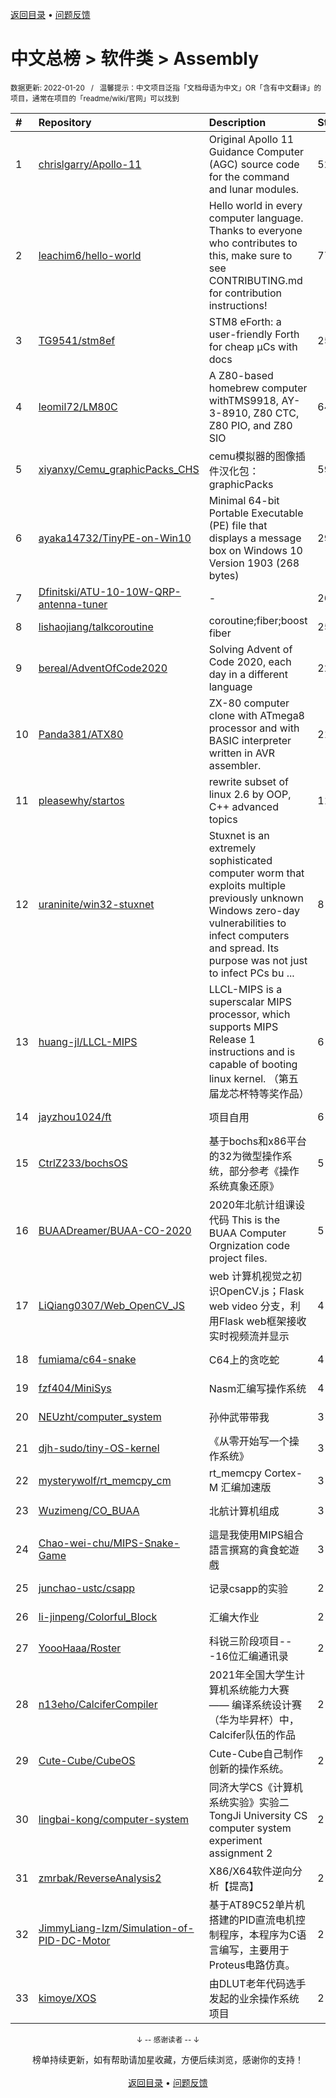 <a href="https://gitee.com/GrowingGit/GitHub-Chinese-Top-Charts#github中文排行榜">返回目录</a> • <a href="/content/docs/feedback.md">问题反馈</a>

# 中文总榜 > 软件类 > Assembly
<sub>数据更新: 2022-01-20&nbsp;&nbsp;&nbsp;/&nbsp;&nbsp;&nbsp;温馨提示：中文项目泛指「文档母语为中文」OR「含有中文翻译」的项目，通常在项目的「readme/wiki/官网」可以找到</sub>

|#|Repository|Description|Stars|Updated|
|:-|:-|:-|:-|:-|
|1|[chrislgarry/Apollo-11](https://github.com/chrislgarry/Apollo-11)|Original Apollo 11 Guidance Computer (AGC) source code for the command and lunar modules.|52355|2022-01-15|
|2|[leachim6/hello-world](https://github.com/leachim6/hello-world)|Hello world in every computer language.  Thanks to everyone who contributes to this, make sure to see CONTRIBUTING.md for contribution instructions!|7729|2022-01-19|
|3|[TG9541/stm8ef](https://github.com/TG9541/stm8ef)|STM8 eForth: a user-friendly Forth for cheap µCs with docs|259|2021-11-30|
|4|[leomil72/LM80C](https://github.com/leomil72/LM80C)|A Z80-based homebrew computer withTMS9918, AY-3-8910, Z80 CTC, Z80 PIO, and Z80 SIO|64|2021-12-12|
|5|[xiyanxy/Cemu_graphicPacks_CHS](https://github.com/xiyanxy/Cemu_graphicPacks_CHS)|cemu模拟器的图像插件汉化包：graphicPacks|59|2021-12-12|
|6|[ayaka14732/TinyPE-on-Win10](https://github.com/ayaka14732/TinyPE-on-Win10)|Minimal 64-bit Portable Executable (PE) file that displays a message box on Windows 10 Version 1903 (268 bytes)|29|2021-11-27|
|7|[Dfinitski/ATU-10-10W-QRP-antenna-tuner](https://github.com/Dfinitski/ATU-10-10W-QRP-antenna-tuner)|-|26|2021-12-09|
|8|[lishaojiang/talkcoroutine](https://github.com/lishaojiang/talkcoroutine)|coroutine;fiber;boost fiber|25|2021-08-03|
|9|[bereal/AdventOfCode2020](https://github.com/bereal/AdventOfCode2020)|Solving Advent of Code 2020, each day in a different language|22|2021-07-28|
|10|[Panda381/ATX80](https://github.com/Panda381/ATX80)|ZX-80 computer clone with ATmega8 processor and with BASIC interpreter written in AVR assembler.|21|2021-12-15|
|11|[pleasewhy/startos](https://github.com/pleasewhy/startos)|rewrite subset of linux 2.6 by OOP, C++ advanced topics|11|2021-07-22|
|12|[uraninite/win32-stuxnet](https://github.com/uraninite/win32-stuxnet)|Stuxnet is an extremely sophisticated computer worm that exploits multiple previously unknown Windows zero-day vulnerabilities to infect computers and spread. Its purpose was not just to infect PCs bu ...|8|2021-09-01|
|13|[huang-jl/LLCL-MIPS](https://github.com/huang-jl/LLCL-MIPS)|LLCL-MIPS is a superscalar MIPS processor, which supports MIPS Release 1 instructions and is capable of booting linux kernel. （第五届龙芯杯特等奖作品）|6|2021-09-25|
|14|[jayzhou1024/ft](https://github.com/jayzhou1024/ft)|项目自用|6|2021-09-30|
|15|[CtrlZ233/bochsOS](https://github.com/CtrlZ233/bochsOS)|基于bochs和x86平台的32为微型操作系统，部分参考《操作系统真象还原》|5|2021-07-26|
|16|[BUAADreamer/BUAA-CO-2020](https://github.com/BUAADreamer/BUAA-CO-2020)|2020年北航计组课设代码 This is the BUAA Computer Orgnization code project files.|5|2021-11-27|
|17|[LiQiang0307/Web_OpenCV_JS](https://github.com/LiQiang0307/Web_OpenCV_JS)|web 计算机视觉之初识OpenCV.js；Flask web  video 分支，利用Flask web框架接收实时视频流并显示|4|2022-01-03|
|18|[fumiama/c64-snake](https://github.com/fumiama/c64-snake)|C64上的贪吃蛇|4|2021-10-18|
|19|[fzf404/MiniSys](https://github.com/fzf404/MiniSys)|Nasm汇编写操作系统|4|2021-09-23|
|20|[NEUzht/computer_system](https://github.com/NEUzht/computer_system)|孙仲武带带我|3|2022-01-09|
|21|[djh-sudo/tiny-OS-kernel](https://github.com/djh-sudo/tiny-OS-kernel)|《从零开始写一个操作系统》|3|2021-10-10|
|22|[mysterywolf/rt_memcpy_cm](https://github.com/mysterywolf/rt_memcpy_cm)|rt_memcpy Cortex-M 汇编加速版|3|2021-12-08|
|23|[Wuzimeng/CO_BUAA](https://github.com/Wuzimeng/CO_BUAA)|北航计算机组成|3|2021-09-22|
|24|[Chao-wei-chu/MIPS-Snake-Game](https://github.com/Chao-wei-chu/MIPS-Snake-Game)|這是我使用MIPS組合語言撰寫的貪食蛇遊戲|3|2021-09-03|
|25|[junchao-ustc/csapp](https://github.com/junchao-ustc/csapp)|记录csapp的实验|2|2021-10-30|
|26|[li-jinpeng/Colorful_Block](https://github.com/li-jinpeng/Colorful_Block)|汇编大作业|2|2021-11-10|
|27|[YoooHaaa/Roster](https://github.com/YoooHaaa/Roster)|科锐三阶段项目---16位汇编通讯录|2|2021-09-22|
|28|[n13eho/CalciferCompiler](https://github.com/n13eho/CalciferCompiler)|2021年全国大学生计算机系统能力大赛—— 编译系统设计赛（华为毕昇杯）中，Calcifer队伍的作品|2|2021-11-21|
|29|[Cute-Cube/CubeOS](https://github.com/Cute-Cube/CubeOS)|Cute-Cube自己制作创新的操作系统。|2|2021-08-18|
|30|[lingbai-kong/computer-system](https://github.com/lingbai-kong/computer-system)|同济大学CS《计算机系统实验》实验二TongJi University CS computer system experiment assignment 2|2|2021-07-25|
|31|[zmrbak/ReverseAnalysis2](https://github.com/zmrbak/ReverseAnalysis2)|X86/X64软件逆向分析【提高】|2|2021-08-25|
|32|[JimmyLiang-lzm/Simulation-of-PID-DC-Motor](https://github.com/JimmyLiang-lzm/Simulation-of-PID-DC-Motor)|基于AT89C52单片机搭建的PID直流电机控制程序，本程序为C语言编写，主要用于Proteus电路仿真。|2|2021-08-30|
|33|[kimoye/XOS](https://github.com/kimoye/XOS)|由DLUT老年代码选手发起的业余操作系统项目|2|2021-09-04|

<div align="center">
    <p><sub>↓ -- 感谢读者 -- ↓</sub></p>
    榜单持续更新，如有帮助请加星收藏，方便后续浏览，感谢你的支持！
</div>

<br/>

<div align="center"><a href="https://gitee.com/GrowingGit/GitHub-Chinese-Top-Charts#github中文排行榜">返回目录</a> • <a href="/content/docs/feedback.md">问题反馈</a></div>
